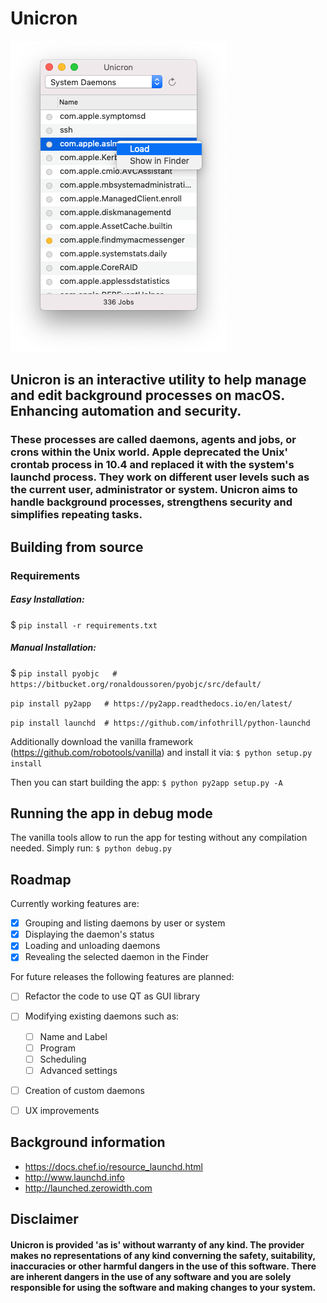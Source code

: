 # Unicron

![Interface](https://raw.githubusercontent.com/form-follows-function/unicron/master/ui.png)


## Unicron is an interactive utility to help manage and edit background processes on macOS. Enhancing automation and security. 

### These processes are called daemons, agents and jobs, or crons within the Unix world. Apple deprecated the Unix' crontab process in 10.4 and replaced it with the system's launchd process. They work on different user levels such as the current user, administrator or system. Unicron aims to handle background processes, strengthens security and simplifies repeating tasks.



## Building from source

### Requirements

##### Easy Installation:
$ `pip install -r requirements.txt`


##### Manual Installation:
$ `pip install pyobjc   # https://bitbucket.org/ronaldoussoren/pyobjc/src/default/`

`pip install py2app   # https://py2app.readthedocs.io/en/latest/`

`pip install launchd  # https://github.com/infothrill/python-launchd`


Additionally download the vanilla framework (https://github.com/robotools/vanilla) and install it via:
`$ python setup.py install`


Then you can start building the app:
 `$ python py2app setup.py -A`


## Running the app in debug mode

The vanilla tools allow to run the app for testing without any compilation needed. Simply run:
`$ python debug.py`



## Roadmap

Currently working features are:

- [x] Grouping and listing daemons by user or system
- [x] Displaying the daemon's status
- [x] Loading and unloading daemons
- [x] Revealing the selected daemon in the Finder

For future releases the following features are planned:

- [ ] Refactor the code to use QT as GUI library
- [ ] Modifying existing daemons such as:
  - [ ] Name and Label
  - [ ] Program
  - [ ] Scheduling
  - [ ] Advanced settings
- [ ] Creation of custom daemons
- [ ] UX improvements



## Background information

- https://docs.chef.io/resource_launchd.html
- http://www.launchd.info
- http://launched.zerowidth.com


## Disclaimer

#### Unicron is provided 'as is' without warranty of any kind. The provider makes no representations of any kind converning the safety, suitability, inaccuracies or other harmful dangers in the use of this software. There are inherent dangers in the use of any software and you are solely responsible for using the software and making changes to your system.

